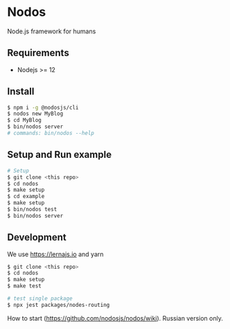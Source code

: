 
# Nodos

Node.js framework for humans

## Requirements

* Nodejs >= 12

## Install

```sh
$ npm i -g @nodosjs/cli
$ nodos new MyBlog
$ cd MyBlog
$ bin/nodos server
# commands: bin/nodos --help
```

## Setup and Run example

```sh
# Setup
$ git clone <this repo>
$ cd nodos
$ make setup
$ cd example
$ make setup
$ bin/nodos test
$ bin/nodos server
```

## Development

We use https://lernajs.io and yarn

```sh
$ git clone <this repo>
$ cd nodos
$ make setup
$ make test

# test single package
$ npx jest packages/nodes-routing
```

How to start (https://github.com/nodosjs/nodos/wiki). Russian version only.
